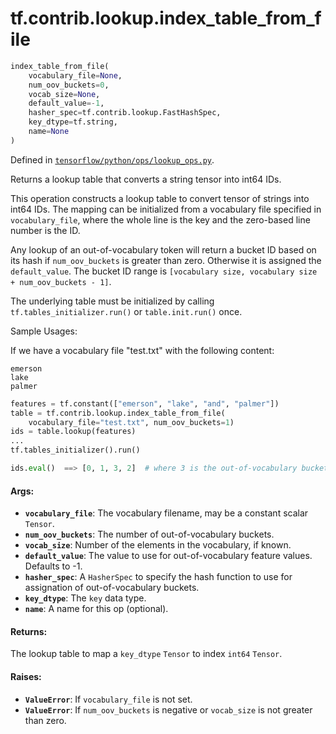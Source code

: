 <div itemscope itemtype="http://developers.google.com/ReferenceObject">
<meta itemprop="name" content="tf.contrib.lookup.index_table_from_file" />
</div>

# tf.contrib.lookup.index_table_from_file

``` python
index_table_from_file(
    vocabulary_file=None,
    num_oov_buckets=0,
    vocab_size=None,
    default_value=-1,
    hasher_spec=tf.contrib.lookup.FastHashSpec,
    key_dtype=tf.string,
    name=None
)
```



Defined in [`tensorflow/python/ops/lookup_ops.py`](https://www.tensorflow.org/code/tensorflow/python/ops/lookup_ops.py).

Returns a lookup table that converts a string tensor into int64 IDs.

This operation constructs a lookup table to convert tensor of strings into
int64 IDs. The mapping can be initialized from a vocabulary file specified in
`vocabulary_file`, where the whole line is the key and the zero-based line
number is the ID.

Any lookup of an out-of-vocabulary token will return a bucket ID based on its
hash if `num_oov_buckets` is greater than zero. Otherwise it is assigned the
`default_value`.
The bucket ID range is
`[vocabulary size, vocabulary size + num_oov_buckets - 1]`.

The underlying table must be initialized by calling
`tf.tables_initializer.run()` or `table.init.run()` once.

Sample Usages:

If we have a vocabulary file "test.txt" with the following content:

```
emerson
lake
palmer
```

```python
features = tf.constant(["emerson", "lake", "and", "palmer"])
table = tf.contrib.lookup.index_table_from_file(
    vocabulary_file="test.txt", num_oov_buckets=1)
ids = table.lookup(features)
...
tf.tables_initializer().run()

ids.eval()  ==> [0, 1, 3, 2]  # where 3 is the out-of-vocabulary bucket
```

#### Args:

* <b>`vocabulary_file`</b>: The vocabulary filename, may be a constant scalar `Tensor`.
* <b>`num_oov_buckets`</b>: The number of out-of-vocabulary buckets.
* <b>`vocab_size`</b>: Number of the elements in the vocabulary, if known.
* <b>`default_value`</b>: The value to use for out-of-vocabulary feature values.
    Defaults to -1.
* <b>`hasher_spec`</b>: A `HasherSpec` to specify the hash function to use for
    assignation of out-of-vocabulary buckets.
* <b>`key_dtype`</b>: The `key` data type.
* <b>`name`</b>: A name for this op (optional).


#### Returns:

The lookup table to map a `key_dtype` `Tensor` to index `int64` `Tensor`.


#### Raises:

* <b>`ValueError`</b>: If `vocabulary_file` is not set.
* <b>`ValueError`</b>: If `num_oov_buckets` is negative or `vocab_size` is not greater
    than zero.